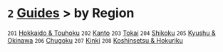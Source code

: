 # `2` [Guides](../) > by Region

`201` [Hokkaido & Touhoku](hokkaido%20and%20touhoku)
`202` [Kanto](kanto)
`203` [Tokai](tokai)
`204` [Shikoku](shikoku)
`205` [Kyushu & Okinawa](kyushu%20and%20okinawa)
`206` [Chugoku](chugoku)
`207` [Kinki](kinki)
`208` [Koshinsetsu & Hokuriku](koshinsetsu%20and%20hokuriku)
